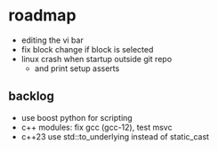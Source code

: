 # roadmap
- editing the vi bar
- fix block change if block is selected
- linux crash when startup outside git repo
  - and print setup asserts

## backlog
- use boost python for scripting
- c++ modules: fix gcc (gcc-12), test msvc
- c++23 use std::to_underlying instead of static_cast
